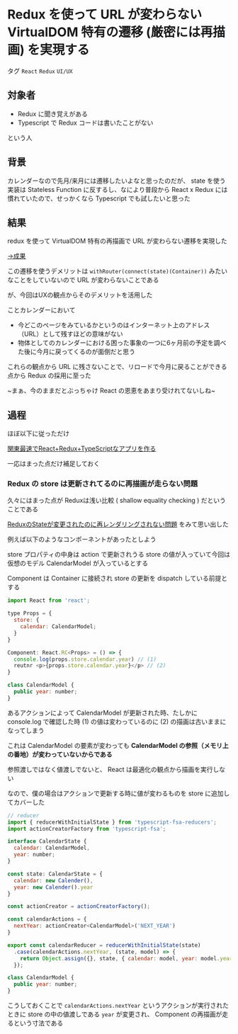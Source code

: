# Redux を使って URL が変わらない VirtualDOM 特有の遷移 (厳密には再描画) を実現する

タグ `React` `Redux` `UI/UX`

## 対象者

* Redux に聞き覚えがある
* Typescript で Redux コードは書いたことがない

という人

## 背景

カレンダーなので先月/来月には遷移したいよなと思ったのだが、 state を使う実装は Stateless Function に反するし、なにより普段から React x Redux には慣れていたので、せっかくなら Typescript でも試したいと思った

## 結果

redux を使って VirtualDOM 特有の再描画で URL が変わらない遷移を実現した

 

[→成果](https://github.com/shimomuh/shimomuh.github.io/commit/018c6f2b9a3227fd279213e627d8f90f0ffcac97)

 

この遷移を使うデメリットは `withRouter(connect(state)(Container))` みたいなことをしていないので URL が変わらないことである

が、今回はUXの観点からそのデメリットを活用した

 

ことカレンダーにおいて

* 今どこのページをみているかというのはインターネット上のアドレス（URL）として残すほどの意味がない
* 物体としてのカレンダーにおける困った事象の一つに6ヶ月前の予定を調べた後に今月に戻ってくるのが面倒だと思う

これらの観点から URL に残さないことで、リロードで今月に戻ることができる点から Redux の採用に至った

~まぁ、今のままだとぶっちゃけ React の恩恵をあまり受けれてないしね~

## 過程

ほぼ以下に従っただけ

[関東最速でReact+Redux+TypeScriptなアプリを作る](https://qiita.com/IzumiSy/items/b7d8a96eacd2cd8ad510)

一応はまった点だけ補足しておく

### Redux の store は更新されてるのに再描画が走らない問題

久々にはまった点が Reduxは浅い比較 ( shallow equality checking ) だということである

[ReduxのStateが変更されたのに再レンダリングされない問題](https://qiita.com/yasuhiro-yamada/items/aebda0dff79a70eb71d7) をみて思い出した

例えば以下のようなコンポーネントがあったとしよう

store プロパティの中身は action で更新されうる store の値が入っていて今回は仮想のモデル CalendarModel が入っているとする

Component は Container に接続され store の更新を dispatch している前提とする

```javascript
import React from 'react';

type Props = {
  store: {
    calendar: CalendarModel;
  }
}

Component: React.RC<Props> = () => {
  console.log(props.store.calendar.year) // (1)
  reutnr <p>{props.store.calendar.year}</p> // (2)
}

class CalendarModel {
  public year: number;
}
```

あるアクションによって CalendarModel が更新された時、たしかに console.log で確認した時 (1) の値は変わっているのに (2) の描画は古いままになってしまう

これは CalendarModel の要素が変わっても **CalendarModel の参照（メモリ上の番地）が変わっていないからである**

参照渡しではなく値渡しでないと、 React は最適化の観点から描画を実行しない

なので、僕の場合はアクションで更新する時に値が変わるものを store に追加してカバーした

```javascript
// reducer
import { reducerWithInitialState } from 'typescript-fsa-reducers';
import actionCreatorFactory from 'typescript-fsa';

interface CalendarState {
  calendar: CalendarModel,
  year: number;
}

const state: CalendarState = {
  calendar: new Calender(),
  year: new Calender().year
}

const actionCreator = actionCreatorFactory();

const calendarActions = {
  nextYear: actionCreator<CalendarModel>('NEXT_YEAR')
}

export const calendarReducer = reducerWithInitialState(state)
  .case(calendarActions.nextYear, (state, model) => {
    return Object.assign({}, state, { calendar: model, year: model.year })
  });

class CalendarModel {
  public year: number;
}
```

こうしておくことで `calendarActions.nextYear` というアクションが実行されたときに store の中の値渡しである `year` が変更され、 Component の再描画が走るという寸法である
